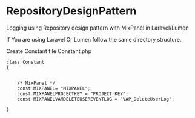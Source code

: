 # RepositoryDesignPattern
Logging using Repository design pattern with MixPanel in Laravel/Lumen


If You are using Laravel Or Lumen follow the same directory structure.

Create Constant file
Constant.php

```
class Constant
{


    /* MixPanel */
    const MIXPANEL= "MIXPANEL";
    const MIXPANELPROJECTKEY = "PROJECT_KEY";
    const MIXPANELVAMDELETEUSEREVENTLOG = "VAP_DeleteUserLog";

}
```

